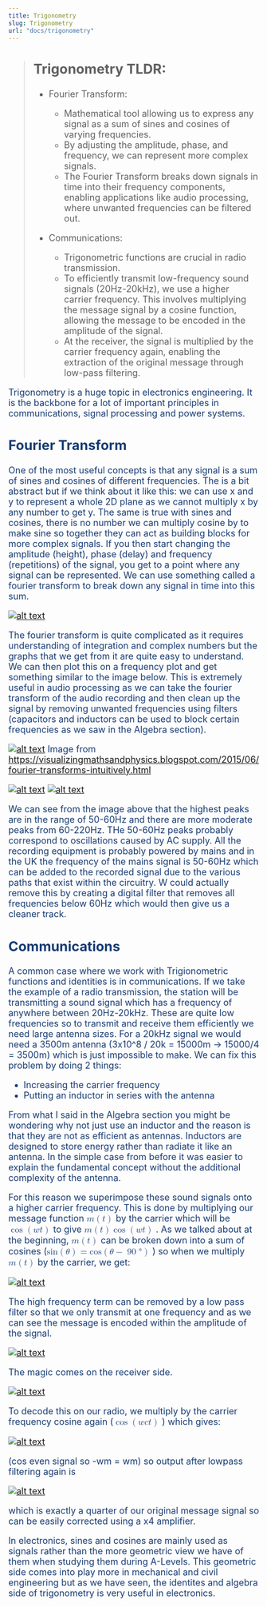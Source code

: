 ```yaml
---
title: Trigonometry
slug: Trigonometry
url: "docs/trigonometry"
---
```

<span style="color: #173B72; font-size: 18px;">

> ## Trigonometry TLDR:
> - Fourier Transform: 
>   - Mathematical tool allowing us to express any signal as a sum of sines and cosines of varying frequencies. 
>   - By adjusting the amplitude, phase, and frequency, we can represent more complex signals. 
>   - The Fourier Transform breaks down signals in time into their frequency components, enabling applications like audio processing, where unwanted frequencies can be filtered out.
>
> - Communications: 
>   - Trigonometric functions are crucial in radio transmission. 
>   - To efficiently transmit low-frequency sound signals (20Hz-20kHz), we use a higher carrier frequency. This involves multiplying the message signal by a cosine function, allowing the message to be encoded in the amplitude of the signal. 
>   - At the receiver, the signal is multiplied by the carrier frequency again, enabling the extraction of the original message through low-pass filtering.

Trigonometry is a huge topic in electronics engineering. It is the backbone for a lot of important principles in communications, signal processing and power systems.
## Fourier Transform
One of the most useful concepts is that any signal is a sum of sines and cosines of different frequencies. The is a bit abstract but if we think about it like this: we can use x and y to represent a whole 2D plane as we cannot multiply x by any number to get y. The same is true with sines and cosines, there is no number we can multiply cosine by to make sine so together they can act as building blocks for more complex signals. If you then start changing the amplitude (height), phase (delay) and frequency (repetitions) of the signal, you get to a point where any signal can be  represented. We can use something called a fourier transform to break down any signal in time into this sum. 

[![alt text](btrig1.png)]()

The fourier transform is quite complicated as it requires understanding of integration and complex numbers but the graphs that we get from it are quite easy to understand. We can then plot this on a frequency plot and get something similar to the image below. This is extremely useful in audio processing as we can take the fourier transform of the audio recording and then clean up the signal by removing unwanted frequencies using filters (capacitors and inductors can be used to block certain frequencies as we saw in the Algebra section). 

[![alt text](btrig2.png)]()
Image from https://visualizingmathsandphysics.blogspot.com/2015/06/fourier-transforms-intuitively.html

[![alt text](btrig3.png)]()
[![alt text](btrig4.png)]()

We can see from the image above that the highest peaks are in the range of 50-60Hz and there are more moderate peaks from 60-220Hz. THe 50-60Hz peaks probably correspond to oscillations caused by AC supply. All the recording equipment is probably powered by mains and in the UK the frequency of the mains signal is 50-60Hz which can be added to the recorded signal due to the various paths that exist within the circuitry. W could actually remove this by creating a digital filter that removes all frequencies below 60Hz which would then give us a cleaner track. 

## Communications
A common case where we work with Trigionometric functions and identities is in communications. If we take the example of a radio transmission, the station will be transmitting a sound signal which has a frequency of anywhere between 20Hz-20kHz. These are quite low frequencies so to transmit and receive them efficiently we need large antenna sizes. 
For a 20kHz signal we would need a 3500m antenna (3x10^8 / 20k = 15000m -> 15000/4 = 3500m) which is just impossible to make. We can fix this problem by doing 2 things:
 - Increasing the carrier frequency
 - Putting an inductor in series with the antenna 


From what I said in the Algebra section you might be wondering why not just use an inductor and the reason is that they are not as efficient as antennas. Inductors are designed to store energy rather than radiate it like an antenna. In the simple case from before it was easier to explain the fundamental concept without the additional complexity of the antenna. 

For this reason we superimpose these sound signals onto a higher carrier frequency. This is done by multiplying our message function <math xmlns="http://www.w3.org/1998/Math/MathML">
  <mi>m</mi>
  <mo>(</mo>
  <mi>t</mi>
  <mo>)</mo>
</math> by the carrier which will be <math xmlns="http://www.w3.org/1998/Math/MathML">
  <mo>cos</mo>
  <mo>(</mo>
  <mi>w</mi>
  <mo>&#8290;</mo> <!-- This is the multiplication sign -->
  <mi>t</mi>
  <mo>)</mo>
</math>
 to give <math xmlns="http://www.w3.org/1998/Math/MathML">
  <mi>m</mi>
  <mo>(</mo>
  <mi>t</mi>
  <mo>)</mo>
  <mo>&#8290;</mo> <!-- This is the multiplication sign -->
  <mo>cos</mo>
  <mo>(</mo>
  <mi>w</mi>
  <mo>&#8290;</mo> <!-- This is the multiplication sign -->
  <mi>t</mi>
  <mo>)</mo>
</math>
. As we talked about at the beginning, <math xmlns="http://www.w3.org/1998/Math/MathML">
  <mi>m</mi>
  <mo>(</mo>
  <mi>t</mi>
  <mo>)</mo>
</math>
can be broken down into a sum of cosines (<math xmlns="http://www.w3.org/1998/Math/MathML">
  <mi>sin</mi>
  <mo>(</mo>
  <mi>&theta;</mi>
  <mo>)</mo>
  <mo>=</mo>
  <mi>cos</mi>
  <mo>(</mo>
  <mi>&theta;</mi>
  <mo>&#8722;</mo> <!-- This is the minus sign -->
  <mo>90</mo>
  <mo>&#176;</mo> <!-- This is the degree symbol -->
  <mo>)</mo>
</math>
) so when we multiply <math xmlns="http://www.w3.org/1998/Math/MathML">
  <mi>m</mi>
  <mo>(</mo>
  <mi>t</mi>
  <mo>)</mo>
</math> by the carrier, we get:

[![alt text](btrig7.png)]()

The high frequency term can be removed by a low pass filter so that we only transmit at one frequency and as we can see the message is encoded within the amplitude of the signal. 

[![alt text](btrig5.png)]()

The magic comes on the receiver side. 

[![alt text](btrig6.png)]()

To decode this on our radio, we multiply by the carrier frequency cosine again (<math xmlns="http://www.w3.org/1998/Math/MathML">
  <mo>cos</mo>
  <mo>(</mo>
  <mi>w</mi>
  <mi>c</mi>
  <mo>&#8290;</mo> <!-- This is the multiplication sign -->
  <mi>t</mi>
  <mo>)</mo>
</math>
) which gives:

[![alt text](btrig9.png)]()

(cos even signal so -wm = wm) so output after lowpass filtering again is 

[![alt text](btrig8.png)]()

which is exactly a quarter of our original message signal so can be easily corrected using a x4 amplifier. 


In electronics, sines and cosines are mainly used as signals rather than the more geometric view we have of them when studying them during A-Levels. This geometric side comes into play more in mechanical and civil engineering but as we have seen, the identites and algebra side of trigonometry is very useful in electronics.

</span>